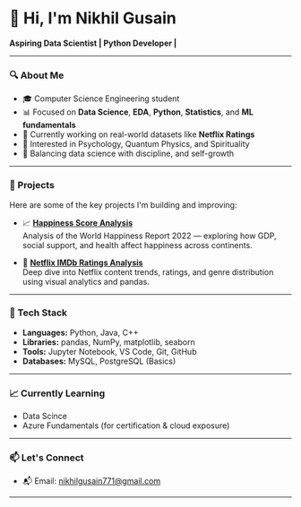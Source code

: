# 👋 Hi, I'm Nikhil Gusain

**Aspiring Data Scientist | Python Developer |**

---

### 🔍 About Me

- 🎓 Computer Science Engineering student  
- 📊 Focused on **Data Science**, **EDA**, **Python**, **Statistics**, and **ML fundamentals**  
- 🔧 Currently working on real-world datasets like **Netflix Ratings**  
- 🧠 Interested in Psychology, Quantum Physics, and Spirituality  
- 💪 Balancing data science with discipline, and self-growth  

---

### 🚀 Projects

Here are some of the key projects I'm building and improving:

- 📈 [**Happiness Score Analysis**](https://github.com/nikhil-771/Happiness-report-analysis)  
  Analysis of the World Happiness Report 2022 — exploring how GDP, social support, and health affect happiness across continents.

- 🎥 [**Netflix IMDb Ratings Analysis**]((https://github.com/nikhil-771/Netflix-ratings-analysis))  
  Deep dive into Netflix content trends, ratings, and genre distribution using visual analytics and pandas.

---

### 🧰 Tech Stack

- **Languages:** Python, Java, C++  
- **Libraries:** pandas, NumPy, matplotlib, seaborn  
- **Tools:** Jupyter Notebook, VS Code, Git, GitHub  
- **Databases:** MySQL, PostgreSQL (Basics)

---

### 📈 Currently Learning

- Data Scince
- Azure Fundamentals (for certification & cloud exposure)  

---

### 📫 Let's Connect

- 📬 Email: nikhilgusain771@gmail.com

---

